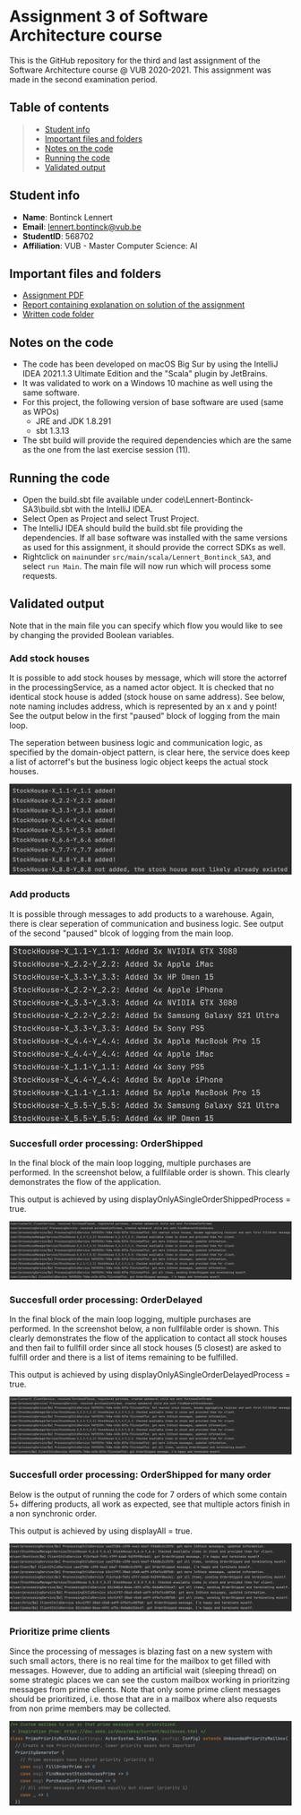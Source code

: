 # Assignment 3 of Software Architecture course

This is the GitHub repository for the third and last assignment of the Software Architecture course @ VUB 2020-2021. This assignment was made in the second examination period.

## Table of contents

> - [Student info](#student-info)
> - [Important files and folders](#important-files-and-folders)
> - [Notes on the code](#notes-on-the-code)
> - [Running the code](#running-the-code)
> - [Validated output](#validated-output)

## Student info
- **Name**: Bontinck Lennert
- **Email**: lennert.bontinck@vub.be
- **StudentID**: 568702
- **Affiliation**: VUB - Master Computer Science: AI

## Important files and folders
- [Assignment PDF](assignment.pdf)
- [Report containing explanation on solution of the assignment](Lennert-Bontinck-SA2.pdf)
- [Written code folder](code/)

## Notes on the code

- The code has been developed on macOS Big Sur by using the IntelliJ IDEA 2021.1.3 Ultimate Edition and the "Scala" plugin by JetBrains.
- It was validated to work on a Windows 10 machine as well using the same software.
- For this project, the following version of base software are used (same as WPOs)
  - JRE and JDK 1.8.291
  - sbt 1.3.13
- The sbt build will provide the required dependencies which are the same as the one from the last exercise session (11).

## Running the code

- Open the build.sbt file available under code\Lennert-Bontinck-SA3\build.sbt with the IntelliJ IDEA.
- Select Open as Project and select Trust Project.
- The IntelliJ IDEA should build the build.sbt file providing the dependencies. If all base software was installed with the same versions as used for this assignment, it should provide the correct SDKs as well.
- Rightclick on ```main```under ```src/main/scala/Lennert_Bontinck_SA3```, and select ```run Main```. The main file will now run which will process some requests.

## Validated output

Note that in the main file you can specify which flow you would like to see by changing the provided Boolean variables.

### Add stock houses

It is possible to add stock houses by message, which will store the actorref in the processingService, as a named actor object. It is checked that no identical stock house is added (stock house on same address). See below, note naming includes address, which is represented by an x and y point! See the output below in the first "paused" block of logging from the main loop.

The seperation between business logic and communication logic, as specified by the domain-object pattern, is clear here, the service does keep a list of actorref's but the business logic object keeps the actual stock houses.

![Add stock house confirmations](screenshots/addStockHouses.png)

### Add products

It is possible through messages to add products to a warehouse. Again, there is clear seperation of communication and business logic. See output of the second "paused" blcok of logging from the main loop.

![Add products confirmations](screenshots/addProducts.png)

### Succesfull order processing: OrderShipped

In the final block of the main loop logging, multiple purchases are performed. In the screenshot below, a fullfilable order is shown. This clearly demonstrates the flow of the application.

This output is achieved by using displayOnlyASingleOrderShippedProcess = true.

![Succesfull order processing: OrderShipped](screenshots/orderShipped.png)

### Succesfull order processing: OrderDelayed

In the final block of the main loop logging, multiple purchases are performed. In the screenshot below, a non fullfilable order is shown. This clearly demonstrates the flow of the application to contact all stock houses and then fail to fullfill order since all stock houses (5 closest) are asked to fulfill order and there is a list of items remaining to be fulfilled.

This output is achieved by using displayOnlyASingleOrderDelayedProcess = true.

![Succesfull order processing: OrderShipped](screenshots/orderShipped.png)

### Succesfull order processing: OrderShipped for many order

Below is the output of running the code for 7 orders of which some contain 5+ differing products, all work as expected, see that multiple actors finish in a non synchronic order.

This output is achieved by using displayAll = true.

![Succesfull order processing: many orders](screenshots/orderAll.png)

### Prioritize prime clients

Since the processing of messages is blazing fast on a new system with such small actors, there is no real time for the mailbox to get filled with messages. However, due to adding an artificial wait (sleeping thread) on some strategic places we can see the custom mailbox working in prioritzing messages from prime clients. Note that only some prime client messages should be prioritized, i.e. those that are in a mailbox where also requests from non prime members may be collected.

![Succesfull order processing: priority mailbox](screenshots/primePriority.png)

